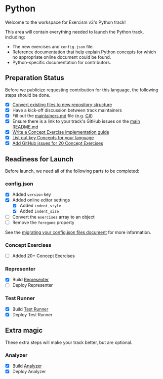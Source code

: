 # Python

Welcome to the workspace for Exercism v3's Python track!

This area will contain everything needed to launch the Python track, including:

- The new exercises and `config.json` file.
- Reference documentation that help explain Python concepts for which no appropriate online document could be found.
- Python-specific documentation for contributors.

## Preparation Status

Before we publicize requesting contribution for this language, the following steps should be done.

- [x] [Convert existing files to new repository structure](../../docs/maintainers/repository-structure.md)
- [x] Have a kick-off discussion between track maintainers
- [x] Fill out the [maintainers.md](./maintainers.md) file (e.g. [C#](../csharp/maintainers.md))
- [x] Ensure there is a link to your track's GitHub issues on the [main README.md](../../README.md)
- [x] [Write a Concept Exercise implementation guide](../../docs/maintainers/writing-a-concept-exercise-github-issue.md)
- [x] [List out key Concepts for your language](../../docs/maintainers/determining-concepts.md)
- [x] [Add GitHub issues for 20 Concept Exercises](../../docs/maintainers/writing-a-concept-exercise-github-issue.md)

## Readiness for Launch

Before launch, we need all of the following parts to be completed:

### config.json

- [x] Added `version` key
- [x] Added online editor settings
  - [x] Added `indent_style`
  - [x] Added `indent_size`
- [ ] Convert the `exercises` array to an object
- [ ] Remove the `foregone` property

See the [migrating your config.json files document](../../docs/maintainers/migrating-your-config-json-files.md) for more information.

### Concept Exercises

- [ ] Added 20+ Concept Exercises

### Representer

- [x] Build [Representer](https://github.com/exercism/python-representer)
- [ ] Deploy Representer

### Test Runner

- [x] Build [Test Runner](https://github.com/exercism/python-test-runner)
- [x] Deploy Test Runner

## Extra magic

These extra steps will make your track better, but are optional.

### Analyzer

- [x] Build [Analyzer](https://github.com/exercism/python-analyzer)
- [x] Deploy Analyzer
